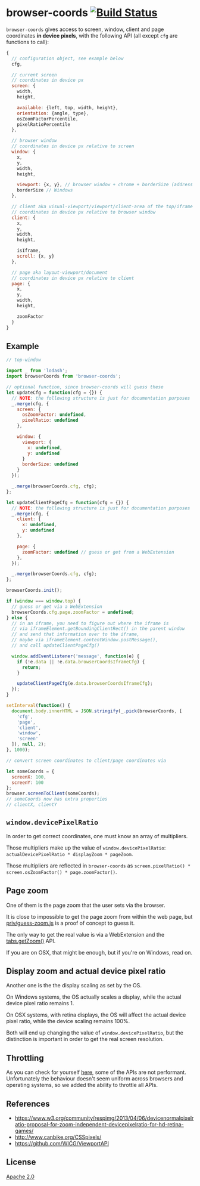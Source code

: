 # browser-coords [![Build Status][2]][1]

`browser-coords` gives access to screen, window, client and page coordinates **in device pixels**, with the following API (all except `cfg` are functions to call):

```javascript
{
  // configuration object, see example below
  cfg,

  // current screen
  // coordinates in device px
  screen: {
    width,
    height,

    available: {left, top, width, height},
    orientation: {angle, type},
    osZoomFactorPercentile,
    pixelRatioPercentile
  },

  // browser window
  // coordinates in device px relative to screen
  window: {
    x,
    y,
    width,
    height,

    viewport: {x, y}, // browser window + chrome + borderSize (address bar, left sidebar)
    borderSize // Windows
  },

  // client aka visual-viewport/viewport/client-area of the top/iframe
  // coordinates in device px relative to browser window
  client: {
    x,
    y,
    width,
    height,

    isIframe,
    scroll: {x, y}
  },

  // page aka layout-viewport/document
  // coordinates in device px relative to client
  page: {
    x,
    y,
    width,
    height,

    zoomFactor
  }
}
```


## Example

```javascript
// top-window

import _ from 'lodash';
import browserCoords from 'browser-coords';

// optional function, since browser-coords will guess these
let updateCfg = function(cfg = {}) {
  // NOTE: the following structure is just for documentation purposes
  _.merge(cfg, {
    screen: {
      osZoomFactor: undefined,
      pixelRatio: undefined
    },

    window: {
      viewport: {
        x: undefined,
        y: undefined
      }
      borderSize: undefined
    }
  });

  _.merge(browserCoords.cfg, cfg);
};

let updateClientPageCfg = function(cfg = {}) {
  // NOTE: the following structure is just for documentation purposes
  _.merge(cfg, {
    client: {
      x: undefined,
      y: undefined
    },

    page: {
      zoomFactor: undefined // guess or get from a WebExtension
    },
  });

  _.merge(browserCoords.cfg, cfg);
};

browserCoords.init();

if (window === window.top) {
  // guess or get via a WebExtension
  browserCoords.cfg.page.zoomFactor = undefined;
} else {
  // in an iframe, you need to figure out where the iframe is
  // via iframeElement.getBoundingClientRect() in the parent window
  // and send that information over to the iframe,
  // maybe via iframeElement.contentWindow.postMessage(),
  // and call updateClientPageCfg()

  window.addEventListener('message', function(e) {
    if (!e.data || !e.data.browserCoordsIframeCfg) {
      return;
    }

    updateClientPageCfg(e.data.browserCoordsIframeCfg);
  });
}

setInterval(function() {
  document.body.innerHTML = JSON.stringify(_.pick(browserCoords, [
    'cfg',
    'page',
    'client',
    'window',
    'screen'
  ]), null, 2);
}, 1000);

// convert screen coordinates to client/page coordinates via

let someCoords = {
  screenX: 100,
  screenY: 100
};
browser.screenToClient(someCoords);
// someCoords now has extra properties
// clientX, clientY

```


## `window.devicePixelRatio`

In order to get correct coordinates, one must know an array of multipliers.

Those multipliers make up the value of `window.devicePixelRatio`:
`actualDevicePixelRatio * displayZoom * pageZoom`.

Those multipliers are reflected in `browser-coords`
as `screen.pixelRatio() * screen.osZoomFactor() * page.zoomFactor()`.


## Page zoom

One of them is the page zoom that the user sets via the browser.

It is close to impossible to get the page zoom from within the web page,
but [priv/guess-zoom.js](priv/guess-zoom.js) is a proof of concept to guess it.

The only way to get the real value is via a WebExtension
and the [tabs.getZoom()](https://developer.mozilla.org/en-US/Add-ons/WebExtensions/API/tabs/getZoom) API.

If you are on OSX, that might be enough, but if you're on Windows, read on.


## Display zoom and actual device pixel ratio

Another one is the the display scaling as set by the OS.

On Windows systems,
the OS actually scales a display, while the actual device pixel ratio remains 1.

On OSX systems, with retina displays,
the OS will affect the actual device pixel ratio, while the device scaling remains 100%.

Both will end up changing the value of `window.devicePixelRatio`,
but the distinction is important in order to get the real screen resolution.


## Throttling

As you can check for yourself [here](https://jsperf.com/coords),
some of the APIs are not performant.
Unfortunately the behaviour doesn't seem uniform across browsers and operating systems,
so we added the ability to throttle all APIs.


## References

* https://www.w3.org/community/respimg/2013/04/06/devicenormalpixelratio-proposal-for-zoom-independent-devicepixelratio-for-hd-retina-games/
* http://www.canbike.org/CSSpixels/
* https://github.com/WICG/ViewportAPI


## License

[Apache 2.0](LICENSE)


  [1]: https://travis-ci.com/tobiipro/browser-coords
  [2]: https://travis-ci.com/tobiipro/browser-coords.svg?branch=master
